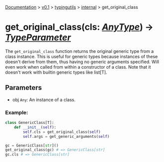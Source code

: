 [Documentation](/docs/documentation.md) >
 [v0.1](/docs/0.1/version.md) >
  [typingutils](/docs/0.1/typingutils/module.md) >
   [internal](/docs/0.1/typingutils/internal/module.md) >
    get_original_class

# get_original_class(cls: _[AnyType](../any_type.md)_) -> _[TypeParameter](../type_parameter.md)_

The `get_original_class` function returns the original generic type from a class instance. This is useful for generic types because instances of these doesn't derive from them, thus having no generic arguments specified. Will even work when called from within a constructor of a class. Note that it doesn't work with builtin generic types like list[T].

## Parameters

- obj `Any`: An instance of a class.

### Example:
```python
class GenericClass[T]:
    def __init__(self):
        self.cls = get_original_class(self)
        self.args = get_generic_arguments(self)

gc = GenericClass[str]()
get_original_class(gc) # => GenericClass[str]
gc.cls # => GenericClass[str]
```